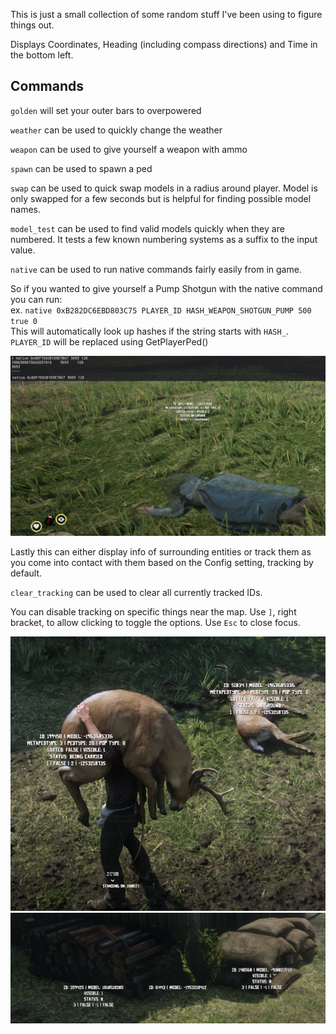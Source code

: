 This is just a small collection of some random stuff I've been using to figure things out.

Displays Coordinates, Heading (including compass directions) and Time in the bottom left.

## Commands

`golden` will set your outer bars to overpowered

`weather` can be used to quickly change the weather

`weapon` can be used to give yourself a weapon with ammo

`spawn` can be used to spawn a ped

`swap` can be used to quick swap models in a radius around player. Model is only swapped for a few seconds but is helpful for finding possible model names.

`model_test` can be used to find valid models quickly when they are numbered. It tests a few known numbering systems as a suffix to the input value.

`native` can be used to run native commands fairly easily from in game.

So if you wanted to give yourself a Pump Shotgun with the native command you can run:  
ex. `native 0xB282DC6EBD803C75 PLAYER_ID HASH_WEAPON_SHOTGUN_PUMP 500 true 0`  
This will automatically look up hashes if the string starts with `HASH_`. `PLAYER_ID` will be replaced using GetPlayerPed()

![Native Command](_screenshots/native-command.png)

Lastly this can either display info of surrounding entities or track them as you come into contact with them based on the Config setting, tracking by default.

`clear_tracking` can be used to clear all currently tracked IDs.

You can disable tracking on specific things near the map. Use `]`, right bracket, to allow clicking to toggle the options. Use `Esc` to close focus.

![Entity Info](_screenshots/entity-info.png)
![Entity Info 2](_screenshots/entity-info-2.png)